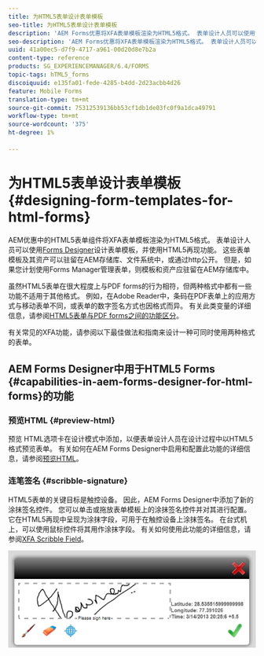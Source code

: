 ```yaml
---
title: 为HTML5表单设计表单模板
seo-title: 为HTML5表单设计表单模板
description: 'AEM Forms优惠将XFA表单模板渲染为HTML5格式。 表单设计人员可以使用设计人员设计表单模板，并使用HTML5再现功能。 '
seo-description: 'AEM Forms优惠将XFA表单模板渲染为HTML5格式。 表单设计人员可以使用设计人员设计表单模板，并使用HTML5再现功能。 '
uuid: 41a00ec5-d7f9-4717-a961-00d20d8e7b2a
content-type: reference
products: SG_EXPERIENCEMANAGER/6.4/FORMS
topic-tags: hTML5_forms
discoiquuid: e135fa01-fede-4285-b4dd-2d23acbb4d26
feature: Mobile Forms
translation-type: tm+mt
source-git-commit: 75312539136bb53cf1db1de03fc0f9a1dca49791
workflow-type: tm+mt
source-wordcount: '375'
ht-degree: 1%

---
```



# 为HTML5表单设计表单模板{#designing-form-templates-for-html-forms}

AEM优惠中的HTML5表单组件将XFA表单模板渲染为HTML5格式。 表单设计人员可以使用[Forms Designer](https://www.adobe.com/go/learn_aemforms_designer_63)设计表单模板，并使用HTML5再现功能。 这些表单模板及其资产可以驻留在AEM存储库、文件系统中，或通过http公开。 但是，如果您计划使用Forms Manager管理表单，则模板和资产应驻留在AEM存储库中。

虽然HTML5表单在很大程度上与PDF forms的行为相符，但两种格式中都有一些功能不适用于其他格式。 例如，在Adobe Reader中，条码在PDF表单上的应用方式与移动表单不同，或表单的数字签名方式也因格式而异。 有关此类变量的详细信息，请参阅[HTML5表单与PDF forms之间的功能区分](/help/forms/using/feature-differentiation-html5-forms-pdf-forms.md)。

有关常见的XFA功能，请参阅以下最佳做法和指南来设计一种可同时使用两种格式的表单。

## AEM Forms Designer中用于HTML5 Forms {#capabilities-in-aem-forms-designer-for-html-forms}的功能

### 预览HTML {#preview-html}

预览 HTML选项卡在设计模式中添加，以便表单设计人员在设计过程中以HTML5格式预览表单。 有关如何在AEM Forms Designer中启用和配置此功能的详细信息，请参阅[预览HTML](/help/forms/using/preview-xdp-forms-html.md)。

### 连笔签名 {#scribble-signature}

HTML5表单的关键目标是触控设备。 因此，AEM Forms Designer中添加了新的涂抹签名控件。 您可以单击或拖放表单模板上的涂抹签名控件并对其进行配置。 它在HTML5再现中呈现为涂抹字段，可用于在触控设备上涂抹签名。 在台式机上，可以使用鼠标控件将其用作涂抹字段。 有关如何使用此功能的详细信息，请参阅[XFA Scribble Field](/help/forms/using/scribble-signature.md)。

![4](assets/4.png)
